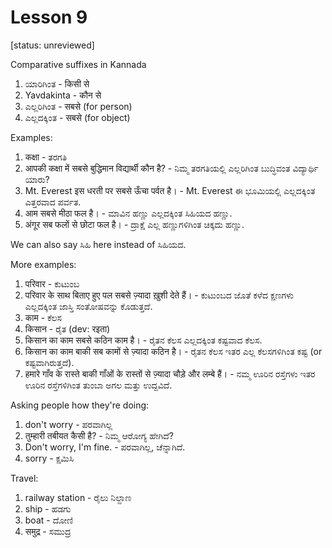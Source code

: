 # Lesson 9

[status: unreviewed]

Comparative suffixes in Kannada

1.  ಯಾರಿಗಿಂತ - किसी से
2.  Yavdakinta - कौन से
3.  ಎಲ್ಲರಿಗಿಂತ - सबसे (for person)
4.  ಎಲ್ಲದಕ್ಕಿಂತ - सबसे (for object)

Examples:

1.  कक्षा - ತರಗತಿ
2.  आपकी कक्षा में सबसे बुद्धिमान विद्यार्थी कौन है? - ನಿಮ್ಮ ತರಗತಿಯಲ್ಲಿ ಎಲ್ಲರಿಗಿಂತ ಬುದ್ಧಿವಂತ ವಿದ್ಯಾರ್ಥಿ ಯಾರು?
3.  Mt. Everest इस धरती पर सबसे ऊँचा पर्वत है। - Mt. Everest ಈ ಭೂಮಿಯಲ್ಲಿ ಎಲ್ಲದಕ್ಕಿಂತ ಎತ್ತರವಾದ ಪರ್ವತ.
4.  आम सबसे मीठा फल है। - ಮಾವಿನ ಹಣ್ಣು ಎಲ್ಲದಕ್ಕಿಂತ ಸಿಹಿಯದ ಹಣ್ಣು.
5.  अंगूर सब फलों से छोटा फल है। - ದ್ರಾಕ್ಷೆ ಎಲ್ಲ ಹಣ್ಣುಗಳಿಗಿಂತ ಚಿಕ್ಕದು ಹಣ್ಣು.

We can also say ಸಿಹಿ here instead of ಸಿಹಿಯದ.

More examples:

1.  परिवार - ಕುಟುಂಬ
2.  परिवार के साथ बिताए हुए पल सबसे ज़्यादा ख़ुशी देते हैं। - ಕುಟುಂಬದ ಜೊತೆ ಕಳೆದ ಕ್ಷಣಗಳು ಎಲ್ಲದಕ್ಕಿಂತ ಜಾಸ್ತಿ ಸಂತೋಷವನ್ನು ಕೊಡುತ್ತದೆ.
3.  काम - ಕೆಲಸ
4.  किसान - ರೈತ (dev: रइता)
5.  किसान का काम सबसे कठिन काम है। - ರೈತನ ಕೆಲಸ ಎಲ್ಲದಕ್ಕಿಂತ ಕಷ್ಟವಾದ ಕೆಲಸ.
6.  किसान का काम बाकी सब कामों से ज़्यादा कठिन है। - ರೈತನ ಕೆಲಸ ಇತರ ಎಲ್ಲ ಕೆಲಸಗಳಿಗಿಂತ ಕಷ್ಟ (or ಕಷ್ಟವಾಗಿರುತ್ತದೆ).
7.  हमारे गाँव के रास्ते बाकी गाँओं के रास्तों से ज़्यादा चौड़े और लम्बे हैं। - ನಮ್ಮ ಊರಿನ ರಸ್ತೆಗಳು ಇತರ ಊರಿನ ರಸ್ತೆಗಳಿಗಿಂತ ತುಂಬಾ ಅಗಲ ಮತ್ತು ಉದ್ದವಿದೆ.

Asking people how they're doing:

1.  don't worry - ಪರವಾಗಿಲ್ಲ
2.  तुम्हारी तबीयत कैसी है? - ನಿಮ್ಮ ಆರೋಗ್ಯ ಹೇಗಿದೆ?
3.  Don't worry, I'm fine. - ಪರವಾಗಿಲ್ಲ, ಚೆನ್ನಾಗಿದೆ.
4.  sorry - ಕ್ಷಮಿಸಿ

Travel:

1.  railway station - ರೈಲು ನಿಲ್ದಾಣ
2.  ship - ಹಡಗು
3.  boat - ದೋಣಿ
4.  समुद्र - ಸಮುದ್ರ

<script type="module" src="https://sharmaeklavya2.github.io/trin/trinUI.js?init=true&addCss=true"></script>